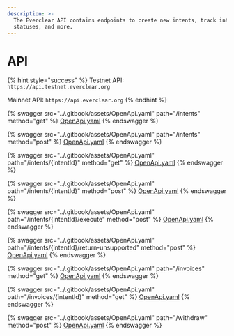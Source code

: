 ```yaml
---
description: >-
  The Everclear API contains endpoints to create new intents, track intent
  statuses, and more.
---
```


# API

{% hint style="success" %}
Testnet API: `https://api.testnet.everclear.org`

Mainnet API: `https://api.everclear.org`
{% endhint %}

{% swagger src="../.gitbook/assets/OpenApi.yaml" path="/intents" method="get" %}
[OpenApi.yaml](../.gitbook/assets/OpenApi.yaml)
{% endswagger %}

{% swagger src="../.gitbook/assets/OpenApi.yaml" path="/intents" method="post" %}
[OpenApi.yaml](../.gitbook/assets/OpenApi.yaml)
{% endswagger %}

{% swagger src="../.gitbook/assets/OpenApi.yaml" path="/intents/{intentId}" method="get" %}
[OpenApi.yaml](../.gitbook/assets/OpenApi.yaml)
{% endswagger %}

{% swagger src="../.gitbook/assets/OpenApi.yaml" path="/intents/{intentId}" method="post" %}
[OpenApi.yaml](../.gitbook/assets/OpenApi.yaml)
{% endswagger %}

{% swagger src="../.gitbook/assets/OpenApi.yaml" path="/intents/{intentId}/execute" method="post" %}
[OpenApi.yaml](../.gitbook/assets/OpenApi.yaml)
{% endswagger %}

{% swagger src="../.gitbook/assets/OpenApi.yaml" path="/intents/{intentId}/return-unsupported" method="post" %}
[OpenApi.yaml](../.gitbook/assets/OpenApi.yaml)
{% endswagger %}

{% swagger src="../.gitbook/assets/OpenApi.yaml" path="/invoices" method="get" %}
[OpenApi.yaml](../.gitbook/assets/OpenApi.yaml)
{% endswagger %}

{% swagger src="../.gitbook/assets/OpenApi.yaml" path="/invoices/{intentId}" method="get" %}
[OpenApi.yaml](../.gitbook/assets/OpenApi.yaml)
{% endswagger %}

{% swagger src="../.gitbook/assets/OpenApi.yaml" path="/withdraw" method="post" %}
[OpenApi.yaml](../.gitbook/assets/OpenApi.yaml)
{% endswagger %}
